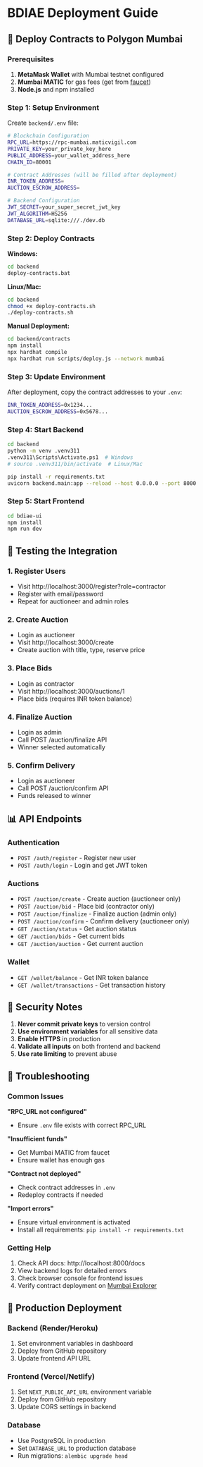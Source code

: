 # BDIAE Deployment Guide

## 🚀 Deploy Contracts to Polygon Mumbai

### Prerequisites
1. **MetaMask Wallet** with Mumbai testnet configured
2. **Mumbai MATIC** for gas fees (get from [faucet](https://faucet.polygon.technology/))
3. **Node.js** and npm installed

### Step 1: Setup Environment

Create `backend/.env` file:
```bash
# Blockchain Configuration
RPC_URL=https://rpc-mumbai.maticvigil.com
PRIVATE_KEY=your_private_key_here
PUBLIC_ADDRESS=your_wallet_address_here
CHAIN_ID=80001

# Contract Addresses (will be filled after deployment)
INR_TOKEN_ADDRESS=
AUCTION_ESCROW_ADDRESS=

# Backend Configuration
JWT_SECRET=your_super_secret_jwt_key
JWT_ALGORITHM=HS256
DATABASE_URL=sqlite:///./dev.db
```

### Step 2: Deploy Contracts

**Windows:**
```bash
cd backend
deploy-contracts.bat
```

**Linux/Mac:**
```bash
cd backend
chmod +x deploy-contracts.sh
./deploy-contracts.sh
```

**Manual Deployment:**
```bash
cd backend/contracts
npm install
npx hardhat compile
npx hardhat run scripts/deploy.js --network mumbai
```

### Step 3: Update Environment

After deployment, copy the contract addresses to your `.env`:
```bash
INR_TOKEN_ADDRESS=0x1234...
AUCTION_ESCROW_ADDRESS=0x5678...
```

### Step 4: Start Backend

```bash
cd backend
python -m venv .venv311
.venv311\Scripts\Activate.ps1  # Windows
# source .venv311/bin/activate  # Linux/Mac

pip install -r requirements.txt
uvicorn backend.main:app --reload --host 0.0.0.0 --port 8000
```

### Step 5: Start Frontend

```bash
cd bdiae-ui
npm install
npm run dev
```

## 🔧 Testing the Integration

### 1. Register Users
- Visit http://localhost:3000/register?role=contractor
- Register with email/password
- Repeat for auctioneer and admin roles

### 2. Create Auction
- Login as auctioneer
- Visit http://localhost:3000/create
- Create auction with title, type, reserve price

### 3. Place Bids
- Login as contractor
- Visit http://localhost:3000/auctions/1
- Place bids (requires INR token balance)

### 4. Finalize Auction
- Login as admin
- Call POST /auction/finalize API
- Winner selected automatically

### 5. Confirm Delivery
- Login as auctioneer
- Call POST /auction/confirm API
- Funds released to winner

## 📊 API Endpoints

### Authentication
- `POST /auth/register` - Register new user
- `POST /auth/login` - Login and get JWT token

### Auctions
- `POST /auction/create` - Create auction (auctioneer only)
- `POST /auction/bid` - Place bid (contractor only)
- `POST /auction/finalize` - Finalize auction (admin only)
- `POST /auction/confirm` - Confirm delivery (auctioneer only)
- `GET /auction/status` - Get auction status
- `GET /auction/bids` - Get current bids
- `GET /auction/auction` - Get current auction

### Wallet
- `GET /wallet/balance` - Get INR token balance
- `GET /wallet/transactions` - Get transaction history

## 🔐 Security Notes

1. **Never commit private keys** to version control
2. **Use environment variables** for all sensitive data
3. **Enable HTTPS** in production
4. **Validate all inputs** on both frontend and backend
5. **Use rate limiting** to prevent abuse

## 🐛 Troubleshooting

### Common Issues

**"RPC_URL not configured"**
- Ensure `.env` file exists with correct RPC_URL

**"Insufficient funds"**
- Get Mumbai MATIC from faucet
- Ensure wallet has enough gas

**"Contract not deployed"**
- Check contract addresses in `.env`
- Redeploy contracts if needed

**"Import errors"**
- Ensure virtual environment is activated
- Install all requirements: `pip install -r requirements.txt`

### Getting Help

1. Check API docs: http://localhost:8000/docs
2. View backend logs for detailed errors
3. Check browser console for frontend issues
4. Verify contract deployment on [Mumbai Explorer](https://mumbai.polygonscan.com/)

## 🚀 Production Deployment

### Backend (Render/Heroku)
1. Set environment variables in dashboard
2. Deploy from GitHub repository
3. Update frontend API URL

### Frontend (Vercel/Netlify)
1. Set `NEXT_PUBLIC_API_URL` environment variable
2. Deploy from GitHub repository
3. Update CORS settings in backend

### Database
- Use PostgreSQL in production
- Set `DATABASE_URL` to production database
- Run migrations: `alembic upgrade head`
